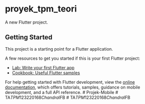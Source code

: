 # proyek_tpm_teori

A new Flutter project.

## Getting Started

This project is a starting point for a Flutter application.

A few resources to get you started if this is your first Flutter project:

- [Lab: Write your first Flutter app](https://docs.flutter.dev/get-started/codelab)
- [Cookbook: Useful Flutter samples](https://docs.flutter.dev/cookbook)

For help getting started with Flutter development, view the
[online documentation](https://docs.flutter.dev/), which offers tutorials,
samples, guidance on mobile development, and a full API reference.
#   P r o j e k - M o b i l e  
 #   T A _ T P M _ 1 2 3 2 2 0 1 6 8 _ C h a n d r a _ I F B  
 #   T A _ T P M _ 1 2 3 2 2 0 1 6 8 _ C h a n d r a _ I F B  
 